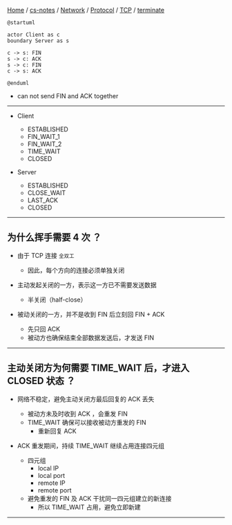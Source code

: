 [Home](https://mengxianbin.github.io) /
[cs-notes](https://mengxianbin.github.io/cs-notes/site) /
[Network](https://mengxianbin.github.io/cs-notes/site/Network) /
[Protocol](https://mengxianbin.github.io/cs-notes/site/Network/Protocol) /
[TCP](https://mengxianbin.github.io/cs-notes/site/Network/Protocol/TCP) /
[terminate](https://mengxianbin.github.io/cs-notes/site/Network/Protocol/TCP/terminate)

```plantuml
@startuml

actor Client as c
boundary Server as s

c -> s: FIN
s -> c: ACK
s -> c: FIN
c -> s: ACK

@enduml
```

* can not send FIN and ACK together

---

* Client
    * ESTABLISHED
    * FIN_WAIT_1
    * FIN_WAIT_2
    * TIME_WAIT
    * CLOSED

* Server
    * ESTABLISHED
    * CLOSE_WAIT
    * LAST_ACK
    * CLOSED

---

## 为什么挥手需要 4 次 ？

* 由于 TCP 连接 `全双工`
    * 因此，每个方向的连接必须单独关闭

* 主动发起关闭的一方，表示这一方已不需要发送数据
    * 半关闭（half-close）

* 被动关闭的一方，并不是收到 FIN 后立刻回 FIN + ACK
    * 先只回 ACK
    * 被动方也确保结束全部数据发送后，才发送 FIN

---

## 主动关闭方为何需要 TIME_WAIT 后，才进入 CLOSED 状态 ？

* 网络不稳定，避免主动关闭方最后回复的 ACK 丢失
    * 被动方未及时收到 ACK ，会重发 FIN
    * TIME_WAIT 确保可以接收被动方重发的 FIN
        * 重新回复 ACK

* ACK 重发期间，持续 TIME_WAIT 继续占用连接四元组
    * 四元组
        * local IP
        * local port
        * remote IP
        * remote port
    * 避免重发的 FIN 及 ACK 干扰同一四元组建立的新连接
        * 所以 TIME_WAIT 占用，避免立即新建

---
